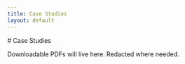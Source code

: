 ```yaml
---
title: Case Studies
layout: default
---
```

<link rel="stylesheet" href="/assets/css/custom.css">
# Case Studies

Downloadable PDFs will live here. Redacted where needed.
